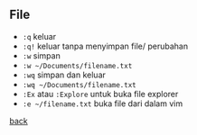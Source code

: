 ## File
- `:q` keluar
- `:q!` keluar tanpa menyimpan file/ perubahan
- `:w` simpan
- `:w ~/Documents/filename.txt`
- `:wq` simpan dan keluar
- `:wq ~/Documents/filename.txt`
- `:Ex` atau `:Explore` untuk buka file explorer
- `:e ~/filename.txt` buka file dari dalam vim

[back](./)
